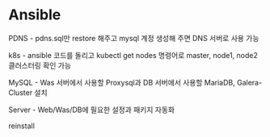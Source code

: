 # Ansible
PDNS - pdns.sql만 restore 해주고 mysql 계정 생성해 주면 DNS 서버로 사용 가능

k8s - ansible 코드를 돌리고 kubectl get nodes 명령어로 master, node1, node2 클러스터링 확인 가능

MySQL - Was 서버에서 사용할 Proxysql과 DB 서버에서 사용할 MariaDB, Galera-Cluster 설치

Server - Web/Was/DB에 필요한 설정과 패키지 자동화

reinstall
